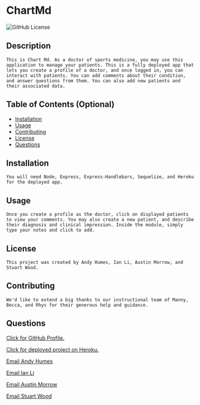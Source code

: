 # ChartMd
  ![GitHub License](https://img.shields.io/badge/license-humesandrew-blue.svg)
  ## Description
    This is Chart Md. As a doctor of sports medicine, you may use this application to manage your patients. This is a fully deployed app that lets you create a profile of a doctor, and once logged in, you can interact with patients. You can add comments about their condition, and answer questions from them. You can also add new patients and their associated data. 

  ## Table of Contents (Optional)
  - [Installation](#installation)
  - [Usage](#usage)
  - [Contributing](#contributing)
  - [License](#license)
  - [Questions](#questions)

  ## Installation
    You will need Node, Express, Express-Handlebars, Sequelize, and Heroku for the deployed app.

  ## Usage
    Once you create a profile as the doctor, click on displayed patients to view your comments. You may also create a new patient, and describe their diagnosis and clinical impression. Inside the module, simply type your notes and click to add. 

  ## License
    This project was created by Andy Humes, Ian Li, Austin Morrow, and Stuart Wood.

  ## Contributing
    We'd like to extend a big thanks to our instructional team of Manny, Becca, and Rhys for their generous help and guidance. 

  ## Questions
  [Click for GitHub Profile.](https://github.com/stuartwood2010/chartMd_app)

  [Click for deployed project on Heroku.](https://chartmd.herokuapp.com/)

  [Email Andy Humes](mailto:humes.andrew@gmail.com)

  [Email Ian Li](mailto:ian.li1023@gmail.com)

  [Email Austin Morrow](mailto:morrow.austin5@gmail.com)
  
  [Email Stuart Wood](mailto:stuartwood2010@hotmail.com)